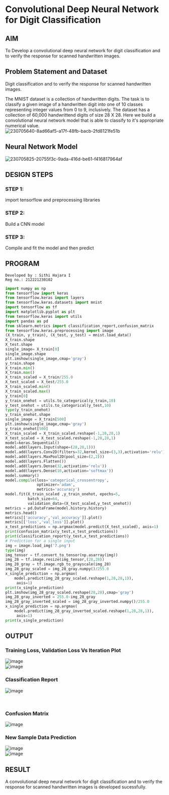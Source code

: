 # Convolutional Deep Neural Network for Digit Classification

## AIM

To Develop a convolutional deep neural network for digit classification and to verify the response for scanned handwritten images.

## Problem Statement and Dataset
Digit classification and to verify the response for scanned handwritten images.

The MNIST dataset is a collection of handwritten digits. The task is to classify a given image of a handwritten digit into one of 10 classes representing integer values from 0 to 9, inclusively. The dataset has a collection of 60,000 handwrittend digits of size 28 X 28. Here we build a convolutional neural network model that is able to classify to it's appropriate numerical value.
<br>
![230705640-8ad66af5-a17f-48fb-bacb-2fd8121fe51b](https://user-images.githubusercontent.com/93427278/230726342-18ce57e0-6048-4702-b8db-b7159c95fe59.png)
<br>
## Neural Network Model
![230705825-20755f3c-9ada-416d-be61-f416817964af](https://user-images.githubusercontent.com/93427278/230725435-9d05144a-0bde-48c3-90b2-c8f909c32ff9.png)


## DESIGN STEPS

### STEP 1:
import tensorflow and preprocessing libraries
### STEP 2:
Build a CNN model
### STEP 3:
Compile and fit the model and then predict

## PROGRAM
```
Developed by : Sithi Hajara I
Reg no.: 212221230102
```
```python
import numpy as np
from tensorflow import keras
from tensorflow.keras import layers
from tensorflow.keras.datasets import mnist
import tensorflow as tf
import matplotlib.pyplot as plt
from tensorflow.keras import utils
import pandas as pd
from sklearn.metrics import classification_report,confusion_matrix
from tensorflow.keras.preprocessing import image
(X_train, y_train), (X_test, y_test) = mnist.load_data()
X_train.shape
X_test.shape
single_image= X_train[0]
single_image.shape
plt.imshow(single_image,cmap='gray')
y_train.shape
X_train.min()
X_train.max()
X_train_scaled = X_train/255.0
X_test_scaled = X_test/255.0
X_train_scaled.min()
X_train_scaled.max()
y_train[0]
y_train_onehot = utils.to_categorical(y_train,10)
y_test_onehot = utils.to_categorical(y_test,10)
type(y_train_onehot)
y_train_onehot.shape
single_image = X_train[500]
plt.imshow(single_image,cmap='gray')
y_train_onehot[500]
X_train_scaled = X_train_scaled.reshape(-1,28,28,1)
X_test_scaled = X_test_scaled.reshape(-1,28,28,1)
model=keras.Sequential()
model.add(layers.Input(shape=(28,28,1)))
model.add(layers.Conv2D(filters=32,kernel_size=(3,3),activation='relu'))
model.add(layers.MaxPool2D(pool_size=(2,2)))
model.add(layers.Flatten())
model.add(layers.Dense(32,activation='relu'))
model.add(layers.Dense(10,activation='softmax'))
model.summary()
model.compile(loss='categorical_crossentropy',
              optimizer='adam',
              metrics='accuracy')
model.fit(X_train_scaled ,y_train_onehot, epochs=5,
          batch_size=64, 
          validation_data=(X_test_scaled,y_test_onehot))
metrics = pd.DataFrame(model.history.history)
metrics.head()
metrics[['accuracy','val_accuracy']].plot()
metrics[['loss','val_loss']].plot()
x_test_predictions = np.argmax(model.predict(X_test_scaled), axis=1)
print(confusion_matrix(y_test,x_test_predictions))
print(classification_report(y_test,x_test_predictions))
# Prediction for a single input
img = image.load_img('7.png')
type(img)
img_tensor = tf.convert_to_tensor(np.asarray(img))
img_28 = tf.image.resize(img_tensor,(28,28))
img_28_gray = tf.image.rgb_to_grayscale(img_28)
img_28_gray_scaled = img_28_gray.numpy()/255.0
x_single_prediction = np.argmax(
    model.predict(img_28_gray_scaled.reshape(1,28,28,1)),
     axis=1)
print(x_single_prediction)
plt.imshow(img_28_gray_scaled.reshape(28,28),cmap='gray')
img_28_gray_inverted = 255.0-img_28_gray
img_28_gray_inverted_scaled = img_28_gray_inverted.numpy()/255.0
x_single_prediction = np.argmax(
    model.predict(img_28_gray_inverted_scaled.reshape(1,28,28,1)),
     axis=1)
print(x_single_prediction)
```
## OUTPUT

### Training Loss, Validation Loss Vs Iteration Plot
![image](https://user-images.githubusercontent.com/93427278/230725998-e3c1b847-d32c-4fbb-81a2-a3effe31a5a7.png)
<br>
![image](https://user-images.githubusercontent.com/93427278/230726017-93a7f949-9a2e-4a86-ada3-d845260b9d82.png)
<br>

### Classification Report

![image](https://user-images.githubusercontent.com/93427278/230726093-2b05deb4-fc69-44e8-9baa-8ea1e72cb201.png)

<br>

### Confusion Matrix

![image](https://user-images.githubusercontent.com/93427278/230726062-ef2a94c4-e87c-4e40-8263-8db9428ebd80.png)
<br>

### New Sample Data Prediction
![image](https://user-images.githubusercontent.com/93427278/230726159-fe6608cb-f827-456e-80c5-6a6f60dc93b8.png)
<br>
![image](https://user-images.githubusercontent.com/93427278/230726182-e81dbd42-ddfa-4a92-83cc-fcac895e36e0.png)


## RESULT
A convolutional deep neural network for digit classification and to verify the response for scanned handwritten images is developed sucessfully.
